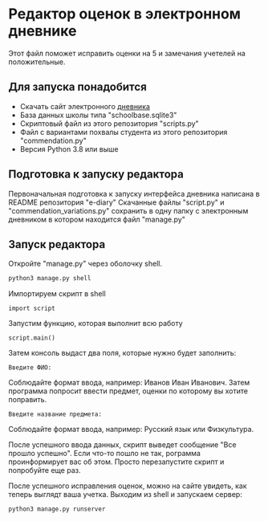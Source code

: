 # Редактор оценок в электронном дневнике
Этот файл поможет исправить оценки на 5 и замечания учетелей на положительные.

## Для запуска понадобится
- Скачать сайт электронного [дневника](https://github.com/devmanorg/e-diary)
- База данных школы типа "schoolbase.sqlite3"
- Скриптовый файл из этого репозитория "scripts.ру"
- Файл с вариантами похвалы студента из этого репозитория "commendation.ру"
- Версия Python 3.8 или выше

## Подготовка к запуску редактора
Первоначальная подготовка к запуску интерфейса дневника написана в README репозитория "e-diary"
Скачанные файлы "script.ру" и "commendation_variations.ру" сохранить в одну папку с электронным дневником в котором находится файл "manage.ру"

## Запуск редактора
Откройте "manage.ру" через оболочку shell.
```python
python3 manage.py shell
```
Импортируем скрипт в shell

```
import script
```

Запустим функцию, которая выполнит всю работу

```
script.main()
```

Затем консоль выдаст два поля, которые нужно будет заполнить:

```
Введите ФИО:
```
Соблюдайте формат ввода, например: Иванов Иван Иванович.
Затем программа попросит ввести предмет, оценки по которому вы хотите поправить.

```
Введите название предмета:
```
Соблюдайте формат ввода, например: Русский язык или Физкультура.

После успешного ввода данных, скрипт выведет сообщение "Все прошло успешно".
Если что-то пошло не так, рограмма проинформирует вас об этом. Просто перезапустите скрипт и попробуйте еще раз.

После успешного исправления оценок, можно на сайте увидеть, как теперь выглядт ваша учетка. Выходим из shell и запускаем сервер:
```
python3 manage.py runserver
```
